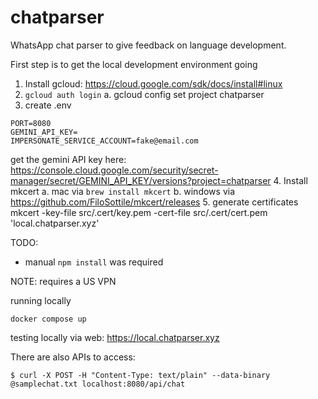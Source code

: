 # chatparser
WhatsApp chat parser to give feedback on language development.

First step is to get the local development environment going
1. Install gcloud: https://cloud.google.com/sdk/docs/install#linux
2. `gcloud auth login`
  a. gcloud config set project chatparser
3. create .env
```
PORT=8080
GEMINI_API_KEY=
IMPERSONATE_SERVICE_ACCOUNT=fake@email.com
```
get the gemini API key here: https://console.cloud.google.com/security/secret-manager/secret/GEMINI_API_KEY/versions?project=chatparser
4. Install mkcert
  a. mac via `brew install mkcert`
  b. windows via https://github.com/FiloSottile/mkcert/releases
5. generate certificates mkcert -key-file src/.cert/key.pem -cert-file src/.cert/cert.pem 'local.chatparser.xyz'

TODO:
- manual `npm install` was required

NOTE: requires a US VPN

running locally
```
docker compose up
```

testing locally via web:
https://local.chatparser.xyz

There are also APIs to access:
```
$ curl -X POST -H "Content-Type: text/plain" --data-binary @samplechat.txt localhost:8080/api/chat
```
